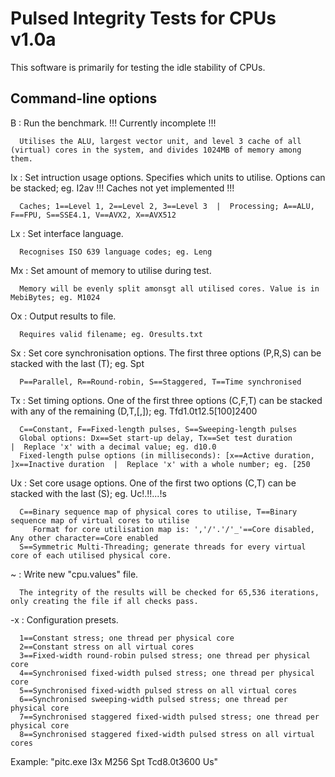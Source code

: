 # Pulsed Integrity Tests for CPUs v1.0a


This software is primarily for testing the idle stability of CPUs.


Command-line options
--------------------
 B  : Run the benchmark. !!! Currently incomplete !!!
 
      Utilises the ALU, largest vector unit, and level 3 cache of all (virtual) cores in the system, and divides 1024MB of memory among them.      
 Ix : Set intruction usage options. Specifies which units to utilise. Options can be stacked; eg. I2av !!! Caches not yet implemented !!!
 
      Caches; 1==Level 1, 2==Level 2, 3==Level 3  |  Processing; A==ALU, F==FPU, S==SSE4.1, V==AVX2, X==AVX512      
 Lx : Set interface language.
 
      Recognises ISO 639 language codes; eg. Leng
 Mx : Set amount of memory to utilise during test.
 
      Memory will be evenly split amonsgt all utilised cores. Value is in MebiBytes; eg. M1024      
 Ox : Output results to file.
 
      Requires valid filename; eg. Oresults.txt      
 Sx : Set core synchronisation options. The first three options (P,R,S) can be stacked with the last (T); eg. Spt
 
      P==Parallel, R==Round-robin, S==Staggered, T==Time synchronised      
 Tx : Set timing options. One of the first three options (C,F,T) can be stacked with any of the remaining (D,T,[,]); eg. Tfd1.0t12.5[100]2400
 
      C==Constant, F==Fixed-length pulses, S==Sweeping-length pulses      
      Global options: Dx==Set start-up delay, Tx==Set test duration                             |  Replace 'x' with a decimal value; eg. d10.0      
      Fixed-length pulse options (in milliseconds): [x==Active duration, ]x==Inactive duration  |  Replace 'x' with a whole number; eg. [250      
 Ux : Set core usage options. One of the first two options (C,T) can be stacked with the last (S); eg. Uc!.!!...!s
 
      C==Binary sequence map of physical cores to utilise, T==Binary sequence map of virtual cores to utilise      
         Format for core utilisation map is: ','/'.'/'_'==Core disabled, Any other character==Core enabled         
      S==Symmetric Multi-Threading; generate threads for every virtual core of each utilised physical core.      
 ~  : Write new "cpu.values" file.
 
      The integrity of the results will be checked for 65,536 iterations, only creating the file if all checks pass.      
 -x : Configuration presets.
 
      1==Constant stress; one thread per physical core      
      2==Constant stress on all virtual cores      
      3==Fixed-width round-robin pulsed stress; one thread per physical core      
      4==Synchronised fixed-width pulsed stress; one thread per physical core      
      5==Synchronised fixed-width pulsed stress on all virtual cores      
      6==Synchronised sweeping-width pulsed stress; one thread per physical core      
      7==Synchronised staggered fixed-width pulsed stress; one thread per physical core      
      8==Synchronised staggered fixed-width pulsed stress on all virtual cores


Example: "pitc.exe I3x M256 Spt Tcd8.0t3600 Us"
